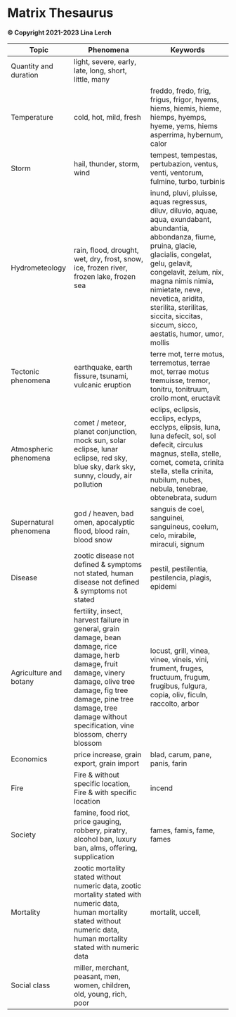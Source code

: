 # Matrix Thesaurus

**© Copyright 2021-2023 Lina Lerch**

| Topic                  | Phenomena                                                    | Keywords                                                     |
| ---------------------- | ------------------------------------------------------------ | ------------------------------------------------------------ |
| Quantity and duration  | light, severe, early, late, long, short, little, many        |                                                              |
| Temperature            | cold, hot, mild, fresh                                       | freddo, fredo, frig, frigus, frigor, hyems, hiems, hiemis, hieme, hiemps, hyemps, hyeme, yems, hiems asperrima, hybernum, calor |
| Storm                  | hail, thunder, storm, wind                                   | tempest, tempestas, pertubazion, ventus, venti, ventorum, fulmine, turbo, turbinis                          |
| Hydrometeology         | rain, flood, drought, wet, dry, frost, snow, ice, frozen river, frozen lake, frozen sea | inund, pluvi, pluisse, aquas regressus,  diluv, diluvio, aquae, aqua, exundabant, abundantia, abbondanza, fiume, pruina, glacie, glacialis, congelat, gelu, gelavit, congelavit, zelum, nix, magna nimis nimia, nimietate, neve, nevetica, aridita, sterilita,  sterilitas, siccita, siccitas, siccum, sicco, aestatis, humor, umor, mollis |
| Tectonic phenomena     | earthquake, earth fissure, tsunami, vulcanic eruption        | terre mot, terre motus, terremotus, terrae mot, terrae motus tremuisse, tremor, tonitru, tonitruum, crollo mont, eructavit       |
| Atmospheric phenomena  | comet / meteor, planet conjunction, mock sun, solar eclipse,  lunar eclipse, red sky, blue sky, dark sky, sunny, cloudy, air pollution | eclips, eclipsis, ecclips, eclyps, ecclyps, elipsis, luna, luna defecit, sol, sol defecit, circulus magnus, stella, stelle, comet, cometa, crinita stella, stella crinita, nubilum, nubes, nebula, tenebrae, obtenebrata, sudum |
| Supernatural phenomena | god / heaven, bad omen, apocalyptic flood, blood rain, blood snow | sanguis de coel, sanguinei, sanguineus, coelum, celo, mirabile, miraculi, signum                                    |
| Disease                | zootic disease not defined & symptoms not stated, human disease not defined & symptoms not stated | pestil, pestilentia, pestilencia, plagis, epidemi                         |
| Agriculture and botany | fertility, insect, harvest failure in general, grain damage, bean damage, rice damage, herb damage, fruit damage, vinery damage, olive tree damage, fig tree damage, pine tree damage, tree damage without specification, vine blossom, cherry blossom | locust, grill, vinea, vinee, vineis, vini, frument, fruges, fructuum, frugum, frugibus, fulgura, copia, oliv, ficuln,  raccolto, arbor |
| Economics              | price increase, grain export, grain import                   | blad, carum, pane, panis, farin                                     |
| Fire                   | Fire & without specific location, Fire & with specific location | incend                                                       |
| Society                | famine, food riot, price gauging, robbery, piratry, alcohol ban, luxury ban, alms, offering, supplication | fames, famis, fame, fames                                           |
| Mortality              | zootic mortality stated without numeric data, zootic mortality stated with numeric data, human mortality stated without numeric data, human mortality stated with numeric data | mortalit, uccell,                                            |
| Social class           | miller, merchant, peasant, men, women, children, old, young, rich, poor |                                                              |

